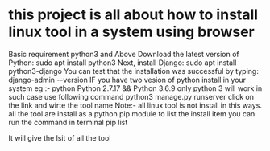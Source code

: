 # this project is all about how to install linux tool in a system using browser 
Basic requirement 
      python3 and Above
           Download the latest version of Python:
            sudo apt install python3
      Next, install Django:
      sudo apt install python3-django
       You can test that the installation was successful by typing:
       django-admin --version
IF you have two vesion of python install in your system 
      eg :- python Python 2.7.17  && Python 3.6.9
      only python 3 will work in such case use following command
        python3 manage.py runserver
click on the link and wirte the tool name
Note:- all linux tool is not install in this ways. all the tool are install as a python pip module
to list the install item you can run the command in terminal 
      pip list
      
It will give the lsit of all the tool 
